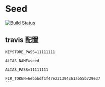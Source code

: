 
# Seed

[![Build Status](https://travis-ci.org/CarlisleChan/SeedProject.svg?branch=master)](https://travis-ci.org/CarlisleChan/SeedProject)

## travis 配置

````
KEYSTORE_PASS=11111111

ALIAS_NAME=seed

ALIAS_PASS=11111111

FIR_TOKEN=6ebbbdf1f47e221394c61ab55b729e37
```